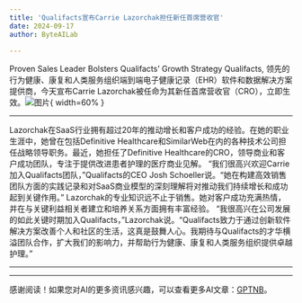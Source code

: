 ```yaml
---
title: 'Qualifacts宣布Carrie Lazorchak担任新任首席营收官'
date: 2024-09-17
author: ByteAILab

---
```


Proven Sales Leader Bolsters Qualifacts’ Growth Strategy
Qualifacts, 领先的行为健康、康复和人类服务组织端到端电子健康记录（EHR）软件和数据解决方案提供商，今天宣布Carrie Lazorchak被任命为其新任首席营收官（CRO），立即生效。![图片](https://ai-techpark.com/wp-content/uploads/2024/09/Qualifacts-960x540.jpg){ width=60% }

---

Lazorchak在SaaS行业拥有超过20年的推动增长和客户成功的经验。在她的职业生涯中，她曾在包括Definitive Healthcare和SimilarWeb在内的各种技术公司担任战略领导职务。最近，她担任了Definitive Healthcare的CRO，领导商业和客户成功团队，专注于提供改进患者护理的医疗商业见解。
“我们很高兴欢迎Carrie加入Qualifacts团队，”Qualifacts的CEO Josh Schoeller说。“她在构建高效销售团队方面的实践记录和对SaaS商业模型的深刻理解将对推动我们持续增长和成功起到关键作用。”
Lazorchak的专业知识远不止于销售。她对客户成功充满热情，并在与关键利益相关者建立和培养关系方面拥有丰富经验。
“我很高兴在公司发展的如此关键时期加入Qualifacts，”Lazorchak说。“Qualifacts致力于通过创新软件解决方案改善个人和社区的生活，这真是鼓舞人心。我期待与Qualifacts的才华横溢团队合作，扩大我们的影响力，并帮助行为健康、康复和人类服务组织提供卓越护理。”

---
---
感谢阅读！如果您对AI的更多资讯感兴趣，可以查看更多AI文章：[GPTNB](https://gptnb.com)。